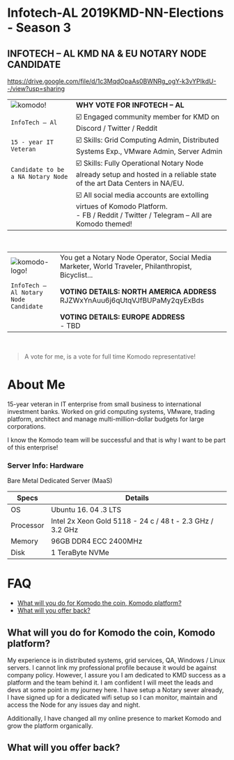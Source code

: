 
# Infotech-AL 2019KMD-NN-Elections - Season 3

## INFOTECH – AL KMD NA & EU NOTARY NODE CANDIDATE 
https://drive.google.com/file/d/1c3MqdOpaAs0BWNRg_ogY-k3vYPIkdU--/view?usp=sharing

|   	|   	|
|---	|---	|
| ![komodo!](https://drive.google.com/uc?export=view&id=1c3MqdOpaAs0BWNRg_ogY-k3vYPIkdU--"komodo") |  **WHY VOTE FOR INFOTECH – AL** 	|
| `InfoTech – Al` | :ballot_box_with_check: Engaged community member for KMD on Discord / Twitter / Reddit |
| `15 - year IT Veteran` | :ballot_box_with_check: Skills: Grid Computing Admin, Distributed Systems Exp., VMware Admin, Server Admin |
| `Candidate to be a NA Notary Node` | :ballot_box_with_check: Skills: Fully Operational Notary Node already setup and hosted in a reliable state of the art Data Centers in NA/EU. |
|  | :ballot_box_with_check: All social media accounts are extolling virtues of Komodo Platform. <br/>- FB / Reddit / Twitter / Telegram – All are Komodo themed!  |

<br/>
	

|   	|   	|
|---	|---	|
| ![komodo-logo!](komodo-logo.png "komodo-logo") |  You get a Notary Node Operator, Social Media Marketer, World Traveler, Philanthropist, Bicyclist... 	|
| `InfoTech – Al Notary Node Candidate` | **VOTING DETAILS: NORTH AMERICA ADDRESS** <br/>RJZWxYnAuu6j6qUtqVJfBUPaMy2qyExBds  |
| |**VOTING DETAILS: EUROPE ADDRESS** <br/>- TBD |

<br/>

> A vote for me, is a vote for full time Komodo representative!


# About Me

15-year veteran in IT enterprise from small business to international investment banks. Worked on grid computing systems, VMware, trading platform, architect and manage multi-million-dollar budgets for large corporations. 

I know the Komodo team will be successful and that is why I want to be part of this enterprise!

### Server Info: Hardware

Bare Metal Dedicated Server (MaaS)

| Specs | Details |
|--|--|
| OS | Ubuntu 16. 04 .3 LTS |
| Processor | Intel 2x Xeon Gold 5118 - 24 c / 48 t - 2.3 GHz / 3.2 GHz  |
| Memory |  96GB DDR4 ECC 2400MHz  |
| Disk | 1 TeraByte NVMe |

# FAQ

- [What will you do for Komodo the coin, Komodo platform?](#what-will-you-do-for-komodo-the-coin-komodo-platform)
- [What will you offer back?](#what-will-you-offer-back)

## What will you do for Komodo the coin, Komodo platform?

My experience is in distributed systems, grid services, QA, Windows / Linux
servers. I cannot link my professional profile because it would be against company
policy. However, I assure you I am dedicated to KMD success as a platform and the
team behind it. I am confident I will meet the leads and devs at some point in my
journey here. I have setup a Notary sever already, I have signed up for a dedicated wifi
setup so I can monitor, maintain and access the Node for any issues day and night.

Additionally, I have changed all my online presence to market Komodo and grow
the platform organically.

## What will you offer back?


